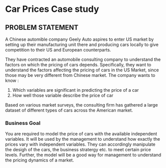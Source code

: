 # Car Prices Case study
## PROBLEM STATEMENT

A Chinese automible company Geely Auto aspires to enter US market by setting up their manufacturing unit there and producing cars locally to give competition to their US and European counterparts. 

They have contracted an automobile consulting company to understand the factors on which the pricing of cars depends. Specifically, they want to understand the factors affecting the pricing of cars in the US Market, since those may be very different from Chinese market. The company wants to know : 

1. Which variables are significant in predicting the price of a car
2. How well those variable describe the price of car

Based on various market surveys, the consulting firm has gathered a large dataset of different types of cars across the American market.

### Business Goal
You are required to model the price of cars with the available independent variables. It will be used by the management to understand how exactly the prices vary with independent variables. They can accordingly manipulate the desigh of the cars, the business stratergy etc. to meet certain price levels. Further, the model will be a good way for management to understand the pricing dynamics of a market.
